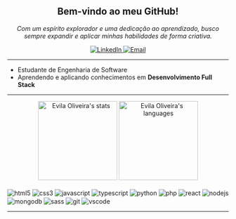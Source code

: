 <h2 align="center">Bem-vindo ao meu GitHub!</h2>

<p align="center">
  <em>Com um espírito explorador e uma dedicação ao aprendizado, busco sempre expandir e aplicar minhas habilidades de forma criativa.</em>
</p>

<p align="center">
  <a href="https://www.linkedin.com/in/évilaoliveira/" target="_blank">
    <img src="https://img.shields.io/badge/LinkedIn-0077B5?style=for-the-badge&logo=linkedin&logoColor=white" alt="LinkedIn">
  </a>
  <a href="mailto:evilavictoria30@gmail.com" target="_blank">
    <img src="https://img.shields.io/badge/Email-EA4335?style=for-the-badge&logo=gmail&logoColor=white" alt="Email">
  </a>
</p>

---
- Estudante de Engenharia de Software
- Aprendendo e aplicando conhecimentos em **Desenvolvimento Full Stack**
---
<div align="center">
  <img height="180em" src="https://github-readme-stats.vercel.app/api?username=evicsss&show_icons=true&theme=highcontrast" alt="Evila Oliveira's stats"/>
  <img height="180em" src="https://github-readme-stats.vercel.app/api/top-langs/?username=evicsss&layout=compact&theme=highcontrast" alt="Evila Oliveira's languages"/>
</div>

<div style="display: inline_block"><br/>
  <img align="center" alt="html5" src="https://img.shields.io/badge/HTML5-E34F26?style=for-the-badge&logo=html5&logoColor=white">
  <img align="center" alt="css3" src="https://img.shields.io/badge/CSS3-1572B6?style=for-the-badge&logo=css3&logoColor=white">
  <img align="center" alt="javascript" src="https://img.shields.io/badge/JavaScript-F7DF1E?style=for-the-badge&logo=javascript&logoColor=black">
  <img align="center" alt="typescript" src="https://img.shields.io/badge/TypeScript-007ACC?style=for-the-badge&logo=typescript&logoColor=white">
  <img align="center" alt="python" src="https://img.shields.io/badge/Python-14354C?style=for-the-badge&logo=python&logoColor=white">
  <img align="center" alt="php" src="https://img.shields.io/badge/PHP-777BB4?style=for-the-badge&logo=php&logoColor=white">
  <img align="center" alt="react" src="https://img.shields.io/badge/React-20232A?style=for-the-badge&logo=react&logoColor=61DAFB">
  <img align="center" alt="nodejs" src="https://img.shields.io/badge/Node.js-43853D?style=for-the-badge&logo=node.js&logoColor=white">
  <img align="center" alt="mongodb" src="https://img.shields.io/badge/MongoDB-4EA94B?style=for-the-badge&logo=mongodb&logoColor=white">
  <img align="center" alt="sass" src="https://img.shields.io/badge/SCSS-CC6699?style=for-the-badge&logo=sass&logoColor=white">
  <img align="center" alt="git" src="https://img.shields.io/badge/Git-F05032?style=for-the-badge&logo=git&logoColor=white">
  <img align="center" alt="vscode" src="https://img.shields.io/badge/Visual%20Studio%20Code-007ACC?style=for-the-badge&logo=visual-studio-code&logoColor=white">
</div>

---

